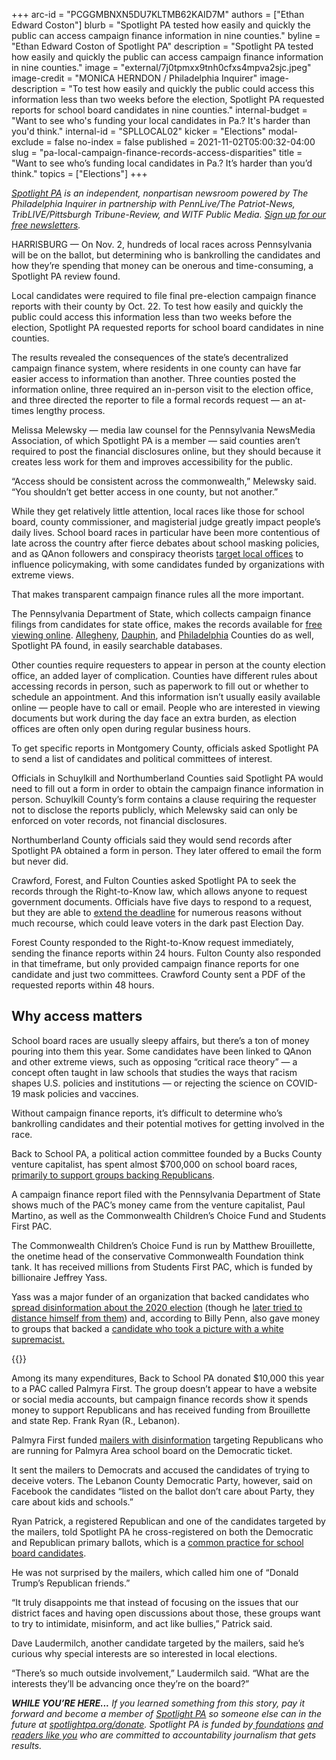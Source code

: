+++
arc-id = "PCGGMBNXN5DU7KLTMB62KAID7M"
authors = ["Ethan Edward Coston"]
blurb = "Spotlight PA tested how easily and quickly the public can access campaign finance information in nine counties."
byline = "Ethan Edward Coston of Spotlight PA"
description = "Spotlight PA tested how easily and quickly the public can access campaign finance information in nine counties."
image = "external/7j0tpmxx9tnh0cfxs4mpva2sjc.jpeg"
image-credit = "MONICA HERNDON / Philadelphia Inquirer"
image-description = "To test how easily and quickly the public could access this information less than two weeks before the election, Spotlight PA requested reports for school board candidates in nine counties."
internal-budget = "Want to see who's funding your local candidates in Pa.? It's harder than you'd think."
internal-id = "SPLLOCAL02"
kicker = "Elections"
modal-exclude = false
no-index = false
published = 2021-11-02T05:00:32-04:00
slug = "pa-local-campaign-finance-records-access-disparities"
title = "Want to see who’s funding local candidates in Pa.? It’s harder than you’d think."
topics = ["Elections"]
+++

<a href="https://lesspage.com/"><i>Spotlight PA</i></a><i> is an independent, nonpartisan newsroom powered by The Philadelphia Inquirer in partnership with PennLive/The Patriot-News, TribLIVE/Pittsburgh Tribune-Review, and WITF Public Media. </i><a href="https://lesspage.com/newsletters"><i>Sign up for our free newsletters</i></a><i>.</i>

HARRISBURG — On Nov. 2, hundreds of local races across Pennsylvania will be on the ballot, but determining who is bankrolling the candidates and how they’re spending that money can be onerous and time-consuming, a Spotlight PA review found.

Local candidates were required to file final pre-election campaign finance reports with their county by Oct. 22. To test how easily and quickly the public could access this information less than two weeks before the election, Spotlight PA requested reports for school board candidates in nine counties.

The results revealed the consequences of the state’s decentralized campaign finance system, where residents in one county can have far easier access to information than another. Three counties posted the information online, three required an in-person visit to the election office, and three directed the reporter to file a formal records request — an at-times lengthy process.

<script src="https://lesspage.com/embed.js" async></script><div data-spl-embed-version="1" data-spl-src="https://lesspage.com/embeds/newsletter/"></div>

Melissa Melewsky — media law counsel for the Pennsylvania NewsMedia Association, of which Spotlight PA is a member — said counties aren’t required to post the financial disclosures online, but they should because it creates less work for them and improves accessibility for the public.

“Access should be consistent across the commonwealth,” Melewsky said. “You shouldn’t get better access in one county, but not another.”

While they get relatively little attention, local races like those for school board, county commissioner, and magisterial judge greatly impact people’s daily lives. School board races in particular have been more contentious of late across the country after fierce debates about school masking policies, and as QAnon followers and conspiracy theorists <a href="https://www.nbcnews.com/tech/tech-news/qanons-new-plan-run-school-board-rcna1352">target local offices</a> to influence policymaking, with some candidates funded by organizations with extreme views.

That makes transparent campaign finance rules all the more important.

The Pennsylvania Department of State, which collects campaign finance filings from candidates for state office, makes the records available for <a href="https://www.dos.pa.gov/VotingElections/CandidatesCommittees/CampaignFinance/Pages/default.aspx" target="_blank">free viewing online</a>. <a href="https://documents.alleghenycounty.us/publicaccess/DatasourceTemplate.aspx">Allegheny</a>, <a href="https://onbase.dauphincounty.org/elections/">Dauphin</a>, and <a href="https://apps.phila.gov/campaign-finance/search/contributions/">Philadelphia</a> Counties do as well, Spotlight PA found, in easily searchable databases.

Other counties require requesters to appear in person at the county election office, an added layer of complication. Counties have different rules about accessing records in person, such as paperwork to fill out or whether to schedule an appointment. And this information isn’t usually easily available online — people have to call or email. People who are interested in viewing documents but work during the day face an extra burden, as election offices are often only open during regular business hours.

To get specific reports in Montgomery County, officials asked Spotlight PA to send a list of candidates and political committees of interest.

<div class="flourish-embed flourish-table" data-src="visualisation/7665686"><script src="https://public.flourish.studio/resources/embed.js"></script></div>

Officials in Schuylkill and Northumberland Counties said Spotlight PA would need to fill out a form in order to obtain the campaign finance information in person. Schuylkill County’s form contains a clause requiring the requester not to disclose the reports publicly, which Melewsky said can only be enforced on voter records, not financial disclosures.

Northumberland County officials said they would send records after Spotlight PA obtained a form in person. They later offered to email the form but never did.

Crawford, Forest, and Fulton Counties asked Spotlight PA to seek the records through the Right-to-Know law, which allows anyone to request government documents. Officials have five days to respond to a request, but they are able to <a href="https://web.archive.org/web/20220131041330/https://www.commonwealthfoundation.org/projects/page/how-to-file-a-right-to-know-request-in-pennsylvania">extend the deadline</a> for numerous reasons without much recourse, which could leave voters in the dark past Election Day.

Forest County responded to the Right-to-Know request immediately, sending the finance reports within 24 hours. Fulton County also responded in that timeframe, but only provided campaign finance reports for one candidate and just two committees. Crawford County sent a PDF of the requested reports within 48 hours.

## Why access matters

School board races are usually sleepy affairs, but there’s a ton of money pouring into them this year. Some candidates have been linked to QAnon and other extreme views, such as opposing “critical race theory” — a concept often taught in law schools that studies the ways that racism shapes U.S. policies and institutions — or rejecting the science on COVID-19 mask policies and vaccines.

Without campaign finance reports, it’s difficult to determine who’s bankrolling candidates and their potential motives for getting involved in the race.

Back to School PA, a political action committee founded by a Bucks County venture capitalist, has spent almost $700,000 on school board races, <a href="https://whyy.org/articles/big-money-is-pouring-into-pa-school-board-elections-proxies-in-wars-over-covid-and-culture/">primarily to support groups backing Republicans</a>.

A campaign finance report filed with the Pennsylvania Department of State shows much of the PAC’s money came from the venture capitalist, Paul Martino, as well as the Commonwealth Children’s Choice Fund and Students First PAC.

The Commonwealth Children’s Choice Fund is run by Matthew Brouillette, the onetime head of the conservative Commonwealth Foundation think tank. It has received millions from Students First PAC, which is funded by billionaire Jeffrey Yass.

Yass was a major funder of an organization that backed candidates who <a href="https://www.theguardian.com/us-news/2021/jan/15/trump-republicans-election-defeat-club-for-growth?CMP=oth_b-aplnews_d-1">spread disinformation about the 2020 election</a> (though he <a href="https://www.theguardian.com/us-news/2021/jan/18/josh-hawley-billionaire-deceived-election-objections-capitol-attack" target="_blank">later tried to distance himself from them</a>) and, according to Billy Penn, also gave money to groups that backed a <a href="https://billypenn.com/2021/01/21/jeffrey-yass-philadelphia-billionaire-election-challengers-political-background/">candidate who took a picture with a white supremacist.</a>

{{<picture src="external/xdrp9mpdmc54kw0mqv0wmf486m.jpeg" description="Palmyra First funded mailers with disinformation targeting Republicans who are running on the Democratic ticket." caption="Palmyra First funded mailers with disinformation targeting Republicans who are running on the Democratic ticket." credit="Submitted photo ">}} 

Among its many expenditures, Back to School PA donated $10,000 this year to a PAC called Palmyra First. The group doesn’t appear to have a website or social media accounts, but campaign finance records show it spends money to support Republicans and has received funding from Brouillette and state Rep. Frank Ryan (R., Lebanon).

Palmyra First funded <a href="https://www.pennlive.com/news/2021/10/school-board-election-mailing-alleging-trickery-is-a-trick-these-central-pa-democrats-say.html" target="_blank">mailers with disinformation</a> targeting Republicans who are running for Palmyra Area school board on the Democratic ticket.

It sent the mailers to Democrats and accused the candidates of trying to deceive voters. The Lebanon County Democratic Party, however, said on Facebook the candidates “listed on the ballot don’t care about Party, they care about kids and schools.”

Ryan Patrick, a registered Republican and one of the candidates targeted by the mailers, told Spotlight PA he cross-registered on both the Democratic and Republican primary ballots, which is a <a href="https://www.pennlive.com/news/2021/10/school-board-races-are-the-tinderboxes-of-todays-partisan-politics-they-shouldnt-be-john-baer.html">common practice for school board candidates</a>.

<script src="https://lesspage.com/embed.js" async></script><div data-spl-embed-version="1" data-spl-src="https://lesspage.com/embeds/donate/?eyebrow_text=SUPPORT%20SPOTLIGHT%20PA&cta_text=YES%2C%20DOUBLE%20MY%20GIFT&teaser_text=Support%20Spotlight%20PA's%20vital%20investigative%20journalism%20for%20Pennsylvania%20and%20for%20a%20limited%20time%2C%20all%20gifts%20will%20be%20DOUBLED."></div>

He was not surprised by the mailers, which called him one of “Donald Trump’s Republican friends.”

“It truly disappoints me that instead of focusing on the issues that our district faces and having open discussions about those, these groups want to try to intimidate, misinform, and act like bullies,” Patrick said.

Dave Laudermilch, another candidate targeted by the mailers, said he’s curious why special interests are so interested in local elections.

“There’s so much outside involvement,” Laudermilch said. “What are the interests they’ll be advancing once they’re on the board?”

<i><b>WHILE YOU’RE HERE...</b></i><i> If you learned something from this story, pay it forward and become a member of </i><a href="https://lesspage.com/"><i>Spotlight PA</i></a><i> so someone else can in the future at </i><a href="http://spotlightpa.org/donate"><i>spotlightpa.org/donate</i></a><i>. Spotlight PA is funded by</i><a href="https://lesspage.com/support"><i> foundations</i></a><i> </i><a href="https://lesspage.com/support"><i>and readers like you</i></a><i> who are committed to accountability journalism that gets results.</i>
